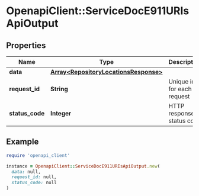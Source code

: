 # OpenapiClient::ServiceDocE911URIsApiOutput

## Properties

| Name | Type | Description | Notes |
| ---- | ---- | ----------- | ----- |
| **data** | [**Array&lt;RepositoryLocationsResponse&gt;**](RepositoryLocationsResponse.md) |  | [optional] |
| **request_id** | **String** | Unique id for each request | [optional] |
| **status_code** | **Integer** | HTTP response status code | [optional] |

## Example

```ruby
require 'openapi_client'

instance = OpenapiClient::ServiceDocE911URIsApiOutput.new(
  data: null,
  request_id: null,
  status_code: null
)
```


